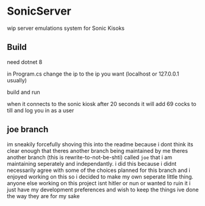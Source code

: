 # SonicServer

wip server emulations system for Sonic Kisoks

## Build

need dotnet 8

in Program.cs change the ip to the ip you want (localhost or 127.0.0.1 usually)

build and run 

when it connects to the sonic kiosk after 20 seconds it will add 69 cocks to till and log you in as a user

## joe branch
im sneakily forcefully shoving this into the readme because i dont think its clear enough that theres another branch being maintained by me
theres another branch (this is rewrite-to-not-be-shti) called `joe` that i am maintaining seperately and independantly.
i did this because i didnt necessarily agree with some of the choices planned for this branch and i enjoyed working on this so i decided to make my own seperate little thing.
anyone else working on this project isnt hitler or nun or wanted to ruin it i just have my development preferences and wish to keep the things ive done the way they are for my sake
